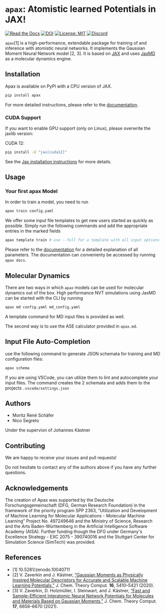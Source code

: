 # `apax`: Atomistic learned Potentials in JAX!
[![Read the Docs](https://readthedocs.org/projects/apax/badge/)](https://apax.readthedocs.io/en/latest/)
[![DOI](https://zenodo.org/badge/DOI/10.5281/zenodo.10040710.svg)](https://doi.org/10.5281/zenodo.10040710)
[![License: MIT](https://img.shields.io/badge/License-MIT-yellow.svg)](https://opensource.org/licenses/MIT)
[![Discord](https://img.shields.io/discord/1034511611802689557)](https://discord.gg/7ncfwhsnm4)

`apax`[1] is a high-performance, extendable package for training of and inference with atomistic neural networks.
It implements the Gaussian Moment Neural Network model [2, 3].
It is based on [JAX](https://jax.readthedocs.io/en/latest/) and uses [JaxMD](https://github.com/jax-md/jax-md) as a molecular dynamics engine.


## Installation

Apax is available on PyPI with a CPU version of JAX.

```bash
pip install apax
```

For more detailed instructions, please refer to the [documentation](https://apax.readthedocs.io/en/latest/).


### CUDA Support
If you want to enable GPU support (only on Linux), please overwrite the jaxlib version:

CUDA 12:
```bash
pip install -U "jax[cuda12]"
```

See the [Jax installation instructions](https://github.com/google/jax#installation) for more details.



## Usage

### Your first apax Model

In order to train a model, you need to run

```bash
apax train config.yaml
```

We offer some input file templates to get new users started as quickly as possible.
Simply run the following commands and add the appropriate entries in the marked fields

```bash
apax template train # use --full for a template with all input options
```

Please refer to the [documentation](https://apax.readthedocs.io/en/latest/) for a detailed explanation of all parameters.
The documentation can convenienty be accessed by running `apax docs`.

## Molecular Dynamics

There are two ways in which `apax` models can be used for molecular dynamics out of the box.
High performance NVT simulations using JaxMD can be started with the CLI by running

```bash
apax md config.yaml md_config.yaml
```

A template command for MD input files is provided as well.

The second way is to use the ASE calculator provided in `apax.md`.


## Input File Auto-Completion

use the following command to generate JSON schemata for training and MD configuration files:

```bash
apax schema
```

If you are using VSCode, you can utilize them to lint and autocomplete your input files.
The command creates the 2 schemata and adds them to the projects `.vscode/settings.json`


## Authors
- Moritz René Schäfer
- Nico Segreto

Under the supervion of Johannes Kästner


## Contributing

We are happy to receive your issues and pull requests!

Do not hesitate to contact any of the authors above if you have any further questions.


## Acknowledgements

The creation of Apax was supported by the Deutsche Forschungsgemeinschaft (DFG, German Research Foundation) in the framework of the priority program SPP 2363, “Utilization and Development of Machine Learning for Molecular Applications - Molecular Machine Learning” Project No. 497249646 and the Ministry of Science, Research and the Arts Baden-Württemberg in the Artificial Intelligence Software Academy (AISA).
Further funding though the DFG under Germany's Excellence Strategy - EXC 2075 - 390740016 and the Stuttgart Center for Simulation Science (SimTech) was provided.


## References
* [1] 10.5281/zenodo.10040711
* [2] V. Zaverkin and J. Kästner, [“Gaussian Moments as Physically Inspired Molecular Descriptors for Accurate and Scalable Machine Learning Potentials,”](https://doi.org/10.1021/acs.jctc.0c00347) J. Chem. Theory Comput. **16**, 5410–5421 (2020).
* [3] V. Zaverkin, D. Holzmüller, I. Steinwart,  and J. Kästner, [“Fast and Sample-Efficient Interatomic Neural Network Potentials for Molecules and Materials Based on Gaussian Moments,”](https://pubs.acs.org/doi/10.1021/acs.jctc.1c00527) J. Chem. Theory Comput. **17**, 6658–6670 (2021).
